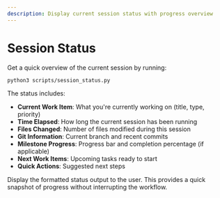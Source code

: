 ```yaml
---
description: Display current session status with progress overview
---
```


# Session Status

Get a quick overview of the current session by running:

```bash
python3 scripts/session_status.py
```

The status includes:
- **Current Work Item**: What you're currently working on (title, type, priority)
- **Time Elapsed**: How long the current session has been running
- **Files Changed**: Number of files modified during this session
- **Git Information**: Current branch and recent commits
- **Milestone Progress**: Progress bar and completion percentage (if applicable)
- **Next Work Items**: Upcoming tasks ready to start
- **Quick Actions**: Suggested next steps

Display the formatted status output to the user. This provides a quick snapshot of progress without interrupting the workflow.
